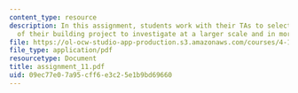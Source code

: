 ```yaml
---
content_type: resource
description: In this assignment, students work with their TAs to select specific areas
  of their building project to investigate at a larger scale and in more detail.
file: https://ol-ocw-studio-app-production.s3.amazonaws.com/courses/4-104-architecture-studio-intentions-spring-2005/09ec77e07a95cff6e3c25e1b9bd69660_assignment_11.pdf
file_type: application/pdf
resourcetype: Document
title: assignment_11.pdf
uid: 09ec77e0-7a95-cff6-e3c2-5e1b9bd69660
---
```

